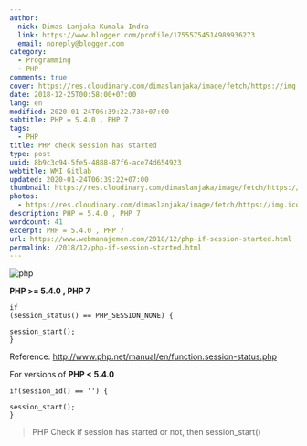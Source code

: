 ```yaml
---
author:
  nick: Dimas Lanjaka Kumala Indra
  link: https://www.blogger.com/profile/17555754514989936273
  email: noreply@blogger.com
category:
  - Programming
  - PHP
comments: true
cover: https://res.cloudinary.com/dimaslanjaka/image/fetch/https://img.icons8.com/metro/1600/php.png
date: 2018-12-25T00:58:00+07:00
lang: en
modified: 2020-01-24T06:39:22.738+07:00
subtitle: PHP = 5.4.0 , PHP 7
tags:
  - PHP
title: PHP check session has started
type: post
uuid: 8b9c3c94-5fe5-4888-87f6-ace74d654923
webtitle: WMI Gitlab
updated: 2020-01-24T06:39:22+07:00
thumbnail: https://res.cloudinary.com/dimaslanjaka/image/fetch/https://img.icons8.com/metro/1600/php.png
photos:
  - https://res.cloudinary.com/dimaslanjaka/image/fetch/https://img.icons8.com/metro/1600/php.png
description: PHP = 5.4.0 , PHP 7
wordcount: 41
excerpt: PHP = 5.4.0 , PHP 7
url: https://www.webmanajemen.com/2018/12/php-if-session-started.html
permalink: /2018/12/php-if-session-started.html
---
```


<img src="https://res.cloudinary.com/dimaslanjaka/image/fetch/https://img.icons8.com/metro/1600/php.png" title="php" alt="php"><p>    <strong>PHP &gt;= 5.4.0 , PHP 7</strong></p><pre><code>if (session_status() == PHP_SESSION_NONE) {<br>    session_start();<br>}</code></pre><p>    Reference:     <a href="//www.php.net/manual/en/function.session-status.php" rel="nofollow noreferrer">        http://www.php.net/manual/en/function.session-status.php     </a></p><p>    For versions of <strong>PHP &lt; 5.4.0</strong></p><pre><code>if(session_id() == '') {<br>    session_start();<br>}</code></pre> <blockquote>PHP Check if session has started or not, then session_start()</blockquote>